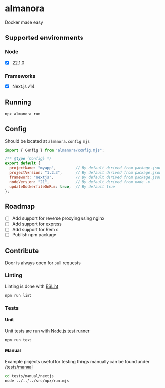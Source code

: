 # almanora

Docker made easy

## Supported environments

### Node

- [x] 22.1.0

### Frameworks

- [x] Next.js v14

## Running

```sh
npx almanora run
```

## Config

Should be located at `almanora.config.mjs`

```js
import { Config } from "almanora/config.mjs";

/** @type {Config} */
export default {
  projectName: "myapp",         // By default derived from package.json
  projectVersion: "1.2.3",      // By default derived from package.json
  framework: "nextjs",          // By default derived from package.json
  nodeVersion: "21",            // By default derived from node -v
  updateDockerfileOnRun: true,  // By default true
};
```

## Roadmap

- [ ] Add support for reverse proxying using nginx
- [ ] Add support for express
- [ ] Add support for Remix
- [ ] Publish npm package

## Contribute

Door is always open for pull requests

### Linting

Linting is done with [ESLint](https://eslint.org)

```sh
npm run lint
```

### Tests

#### Unit

Unit tests are run with [Node.js test runner](https://nodejs.org/api/test.html)

```
npm run test
```

#### Manual

Example projects useful for testing things manually can be found under [/tests/manual](tests/manual/)

```sh
cd tests/manual/nextjs
node ../../../src/npx/run.mjs
```
